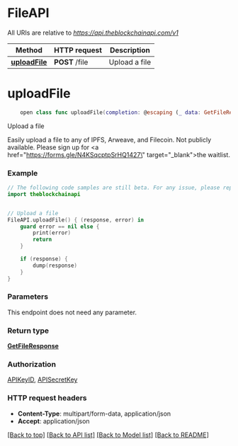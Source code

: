 # FileAPI

All URIs are relative to *https://api.theblockchainapi.com/v1*

Method | HTTP request | Description
------------- | ------------- | -------------
[**uploadFile**](FileAPI.md#uploadfile) | **POST** /file | Upload a file


# **uploadFile**
```swift
    open class func uploadFile(completion: @escaping (_ data: GetFileResponse?, _ error: Error?) -> Void)
```

Upload a file

Easily upload a file to any of IPFS, Arweave, and Filecoin. Not publicly available. Please sign up for <a href=\"https://forms.gle/N4KSqcptpSrHQ1427\" target=\"_blank\">the waitlist</a>.

### Example
```swift
// The following code samples are still beta. For any issue, please report via http://github.com/OpenAPITools/openapi-generator/issues/new
import theblockchainapi


// Upload a file
FileAPI.uploadFile() { (response, error) in
    guard error == nil else {
        print(error)
        return
    }

    if (response) {
        dump(response)
    }
}
```

### Parameters
This endpoint does not need any parameter.

### Return type

[**GetFileResponse**](GetFileResponse.md)

### Authorization

[APIKeyID](../README.md#APIKeyID), [APISecretKey](../README.md#APISecretKey)

### HTTP request headers

 - **Content-Type**: multipart/form-data, application/json
 - **Accept**: application/json

[[Back to top]](#) [[Back to API list]](../README.md#documentation-for-api-endpoints) [[Back to Model list]](../README.md#documentation-for-models) [[Back to README]](../README.md)

